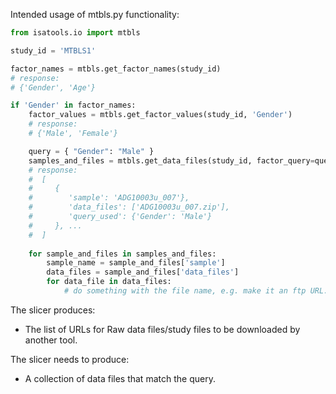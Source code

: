 Intended usage of mtbls.py functionality:

```python
from isatools.io import mtbls

study_id = 'MTBLS1'

factor_names = mtbls.get_factor_names(study_id)
# response:
# {'Gender', 'Age'}

if 'Gender' in factor_names:
    factor_values = mtbls.get_factor_values(study_id, 'Gender')
    # response:
    # {'Male', 'Female'}

    query = { "Gender": "Male" }
    samples_and_files = mtbls.get_data_files(study_id, factor_query=query)
    # response:
    #  [
    #     {
    #        'sample': 'ADG10003u_007'},
    #        'data_files': ['ADG10003u_007.zip'],
    #        'query_used': {'Gender': 'Male'}
    #     }, ...
    #  ]
    
    for sample_and_files in samples_and_files:
        sample_name = sample_and_files['sample']
        data_files = sample_and_files['data_files']
        for data_file in data_files:
            # do something with the file name, e.g. make it an ftp URL.
```
The slicer produces:
- The list of URLs for Raw data files/study files to be downloaded by another tool.

The slicer needs to produce:
- A collection of data files that match the query.
